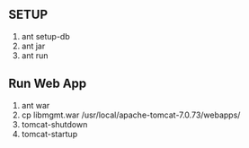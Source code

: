 ## SETUP ##
1. ant setup-db
2. ant jar
3. ant run

## Run Web App ##
1. ant war
2. cp libmgmt.war /usr/local/apache-tomcat-7.0.73/webapps/
3. tomcat-shutdown
4. tomcat-startup